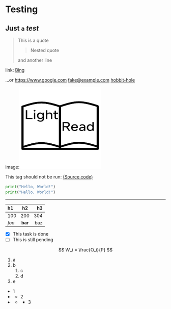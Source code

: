 # Testing
**Just** `a` *test*
---

> This is a quote
>> Nested quote
>
> and another line

link: [Bing](https://www.bing.com "A Search Engine")

...or <https://www.google.com> <fake@example.com> [hobbit-hole][1]

image:![这是图片](/assets/favicon.png "Magic Gardens")

This tag should not be run: [(Source code)](/articles/2.md)
<script>alert("Hello, World!");</script>

```python
print("Hello, World!")
print("Hello, World!")
```

---

| h1    |    h2   |      h3 |
|:------|:-------:|--------:|
| 100   | 200     | 304     |
| *foo* | **bar** | ~~baz~~ |

- [x] This task is done
- [ ] This is still pending

$$
W_i = \frac{O_i}{P}
$$

1. a
2. b
    1. c
    2. d
3. e

- 1
- - 2
- - - 3

[1]: https://en.wikipedia.org/wiki/Hobbit#The_Hobbit_and_the_Lord_of_the_Rings
